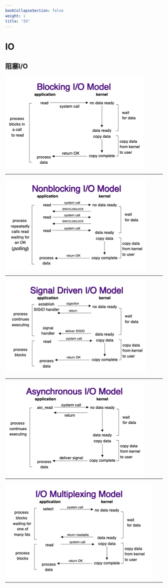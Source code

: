 ```yaml
---
bookCollapseSection: false
weight: 1
title: "IO"
---
```


# IO

## 阻塞I/O

![](blocking_io.png)



***

![](noblocking_io.png)

***

![](signal_io.png)

***

![](async_io.png)

***

![](mutil_io.png)

***

